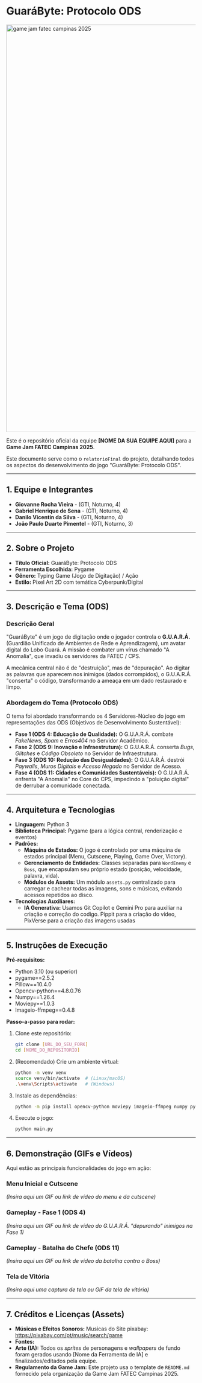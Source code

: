# GuaráByte: Protocolo ODS

<img width="1920" height="1080" alt="game jam fatec campinas 2025" src="https://github.com/user-attachments/assets/ccdd7a15-6136-4ef0-b1b1-64e01a3b36b4" />

Este é o repositório oficial da equipe **[NOME DA SUA EQUIPE AQUI]** para a **Game Jam FATEC Campinas 2025**.

Este documento serve como o `relatorioFinal` do projeto, detalhando todos os aspectos do desenvolvimento do jogo "GuaráByte: Protocolo ODS".

---

## 1. Equipe e Integrantes

* **Giovanne Rocha Vieira** - (GTI, Noturno, 4)
* **Gabriel Henrique de Sena** - (GTI, Noturno, 4)
* **Danilo Vicentin da Silva** - (GTI, Noturno, 4)
* **João Paulo Duarte Pimentel** - (GTI, Noturno, 3)

---

## 2. Sobre o Projeto

* **Título Oficial:** GuaráByte: Protocolo ODS
* **Ferramenta Escolhida:** Pygame
* **Gênero:** Typing Game (Jogo de Digitação) / Ação
* **Estilo:** Pixel Art 2D com temática Cyberpunk/Digital

---

## 3. Descrição e Tema (ODS)

### Descrição Geral
"GuaráByte" é um jogo de digitação onde o jogador controla o **G.U.A.R.Á.** (Guardião Unificado de Ambientes de Rede e Aprendizagem), um avatar digital do Lobo Guará. A missão é combater um vírus chamado "A Anomalia", que invadiu os servidores da FATEC / CPS.

A mecânica central não é de "destruição", mas de "depuração". Ao digitar as palavras que aparecem nos inimigos (dados corrompidos), o G.U.A.R.Á. "conserta" o código, transformando a ameaça em um dado restaurado e limpo.

### Abordagem do Tema (Protocolo ODS)

O tema foi abordado transformando os 4 Servidores-Núcleo do jogo em representações das ODS (Objetivos de Desenvolvimento Sustentável):

* **Fase 1 (ODS 4: Educação de Qualidade):** O G.U.A.R.Á. combate *FakeNews*, *Spam* e *Erros404* no Servidor Acadêmico.
* **Fase 2 (ODS 9: Inovação e Infraestrutura):** O G.U.A.R.Á. conserta *Bugs*, *Glitches* e *Código Obsoleto* no Servidor de Infraestrutura.
* **Fase 3 (ODS 10: Redução das Desigualdades):** O G.U.A.R.Á. destrói *Paywalls*, *Muros Digitais* e *Acesso Negado* no Servidor de Acesso.
* **Fase 4 (ODS 11: Cidades e Comunidades Sustentáveis):** O G.U.A.R.Á. enfrenta "A Anomalia" no Core do CPS, impedindo a "poluição digital" de derrubar a comunidade conectada.

---

## 4. Arquitetura e Tecnologias

* **Linguagem:** Python 3
* **Biblioteca Principal:** Pygame (para a lógica central, renderização e eventos)
* **Padrões:**
    * **Máquina de Estados:** O jogo é controlado por uma máquina de estados principal (Menu, Cutscene, Playing, Game Over, Victory).
    * **Gerenciamento de Entidades:** Classes separadas para `WordEnemy` e `Boss`, que encapsulam seu próprio estado (posição, velocidade, palavra, vida).
    * **Módulos de Assets:** Um módulo `assets.py` centralizado para carregar e cachear todas as imagens, sons e músicas, evitando acessos repetidos ao disco.
* **Tecnologias Auxiliares:**
    * **IA Generativa:** Usamos Git Copilot e Gemini Pro para auxiliar na criação e correção do codigo. Pippit para a criação do vídeo, PixVerse para a criação das imagens usadas

---

## 5. Instruções de Execução

**Pré-requisitos:**
* Python 3.10 (ou superior)
* pygame==2.5.2
* Pillow==10.4.0
* Opencv-python==4.8.0.76
* Numpy==1.26.4
* Moviepy==1.0.3
* Imageio-ffmpeg==0.4.8

**Passo-a-passo para rodar:**

1.  Clone este repositório:
    ```bash
    git clone [URL_DO_SEU_FORK]
    cd [NOME_DO_REPOSITORIO]
    ```
2.  (Recomendado) Crie um ambiente virtual:
    ```bash
    python -m venv venv
    source venv/bin/activate  # (Linux/macOS)
    .\venv\Scripts\activate   # (Windows)
    ```
3.  Instale as dependências:
    ```bash
    python -m pip install opencv-python moviepy imageio-ffmpeg numpy pygame Pillow
    ```
4.  Execute o jogo:
    ```bash
    python main.py
    ```

---

## 6. Demonstração (GIFs e Vídeos)

Aqui estão as principais funcionalidades do jogo em ação:

### Menu Inicial e Cutscene
*(Insira aqui um GIF ou link de vídeo do menu e da cutscene)*

### Gameplay - Fase 1 (ODS 4)
*(Insira aqui um GIF ou link de vídeo do G.U.A.R.Á. "depurando" inimigos na Fase 1)*

### Gameplay - Batalha do Chefe (ODS 11)
*(Insira aqui um GIF ou link de vídeo da batalha contra o Boss)*

### Tela de Vitória
*(Insira aqui uma captura de tela ou GIF da tela de vitória)*

---

## 7. Créditos e Licenças (Assets)

* **Músicas e Efeitos Sonoros:** Musicas do Site pixabay: https://pixabay.com/pt/music/search/game
* **Fontes:** 
* **Arte (IA):** Todos os *sprites* de personagens e *wallpapers* de fundo foram gerados usando [Nome da Ferramenta de IA] e finalizados/editados pela equipe.
* **Regulamento da Game Jam:** Este projeto usa o template de `README.md` fornecido pela organização da Game Jam FATEC Campinas 2025.
